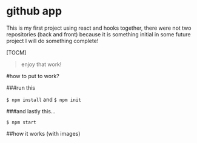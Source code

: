 # github app

This is my first project using react and hooks together, there were not two repositories (back and front) because it is something initial in some future project I will do something complete!

[TOCM]

> enjoy that work!

#how to put to work?

###run this

`$ npm install` and `$ npm init`

###and lastly this...

`$ npm start`

##how it works (with images)


